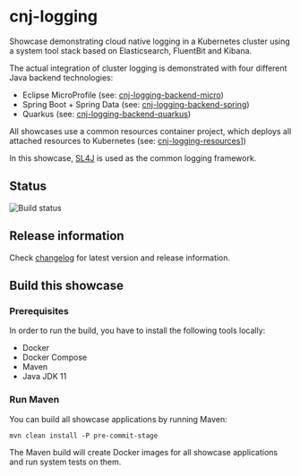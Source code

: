 # cnj-logging

Showcase demonstrating cloud native logging in a Kubernetes cluster using a system tool stack based on
Elasticsearch, FluentBit and Kibana.

The actual integration of cluster logging is demonstrated with four different Java backend technologies:

* Eclipse MicroProfile (see: [cnj-logging-backend-micro](cnj-logging-backend-micro/README.md))
* Spring Boot + Spring Data (see: [cnj-logging-backend-spring](cnj-logging-backend-spring/README.md))
* Quarkus (see: [cnj-logging-backend-quarkus](cnj-logging-backend-quarkus/README.md))

All showcases use a common resources container project, which deploys all attached resources to Kubernetes (see: [cnj-logging-resources](cnj-logging-resources/README.md)])

In this showcase, [SL4J](http://www.slf4j.org/) is used as the common logging framework. 

## Status
![Build status](https://drone.cloudtrain.aws.msgoat.eu/api/badges/msgoat/cnj-logging/status.svg)

## Release information

Check [changelog](changelog.md) for latest version and release information.

## Build this showcase 

### Prerequisites

In order to run the build, you have to install the following tools locally:
* Docker
* Docker Compose 
* Maven
* Java JDK 11   

### Run Maven

You can build all showcase applications by running Maven:
```
mvn clean install -P pre-commit-stage
```

The Maven build will create Docker images for all showcase applications and run system tests on them.